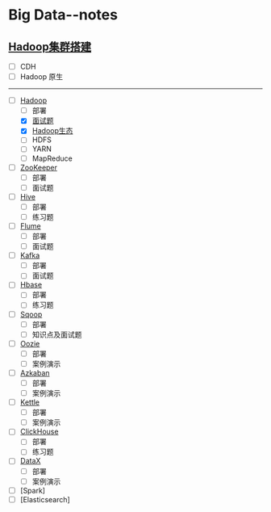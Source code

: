 # Big Data--notes

[Hadoop集群搭建](Hadoop/Hadoop集群搭建.md) 
----

- [ ] CDH
- [ ] Hadoop 原生

***

- [ ] [Hadoop](Hadoop/Hadoop.md)
  - [ ] 部署
  - [x] [面试题](Hadoop/Hadoop.md#hadoop入门几个题)
  - [x] [Hadoop生态](Hadoop/Hadoop.md)
  - [ ] HDFS
  - [ ] YARN
  - [ ] MapReduce
- [ ] [ZooKeeper](Zookeeper/ZooKeeper.md)
  - [ ] 部署
  - [ ] 面试题
- [ ] [Hive](https://github.com/Dang-h/BigData/blob/master/Hive/Hive.md)
  - [ ] 部署
  - [ ] 练习题
- [ ] [Flume](https://github.com/Dang-h/BigData/blob/master/Flume/Flume.md)
  - [ ] 部署
  - [ ] 面试题
- [ ] [Kafka](/Kafka/Kafka.md)
  - [ ] 部署
  - [ ] 面试题
- [ ] [Hbase](https://github.com/Dang-h/BigData/blob/master/Hbase/Hbase.md)
  - [ ] 部署
  - [ ] 练习题
- [ ] [Sqoop](https://github.com/Dang-h/BigData/blob/master/Sqoop/Sqoop.md)
  - [ ] 部署
  - [ ] 知识点及面试题
- [ ] [Oozie](https://github.com/Dang-h/BigData/blob/master/Oozie/Oozie.md)
  - [ ] 部署
  - [ ] 案例演示
- [ ] [Azkaban](azkaban)
  - [ ] 部署
  - [ ] 案例演示
- [ ] [Kettle](kettle)
  - [ ] 部署
  - [ ] 案例演示
- [ ] [ClickHouse](clikhouse)
  - [ ] 部署
  - [ ] 练习题
- [ ] [DataX](dataX)
  - [ ] 部署
  - [ ] 案例演示
- [ ] [Spark]
- [ ] [Elasticsearch]
